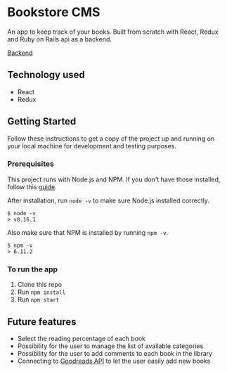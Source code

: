 # Bookstore CMS
An app to keep track of your books.
Built from scratch with React, Redux and Ruby on Rails api as a backend.

[Backend](https://github.com/YellowPipe/bookstore-api)

## Technology used

* React
* Redux

## Getting Started

Follow these instructions to get a copy of the project up and running on your
local machine for development and testing purposes.

### Prerequisites  

This project runs with Node.js and NPM. If you don't have those installed,
follow this
[guide](https://docs.npmjs.com/downloading-and-installing-node-js-and-npm).

After installation, run `node -v` to make sure Node.js installed correctly.
```
$ node -v
> v8.16.1
```
Also make sure that NPM is installed by running `npm -v`.
```
$ npm -v
> 6.11.2
```

### To run the app

1. Clone this repo
2. Run `npm install`
3. Run `npm start`


## Future features

*  Select the reading percentage of each book
* Possibility for the user to manage the list of available categories
* Possibility for the user to add comments to each book in the library
* Connecting to [Goodreads API](https://www.goodreads.com/api) to let the user easily add new books
